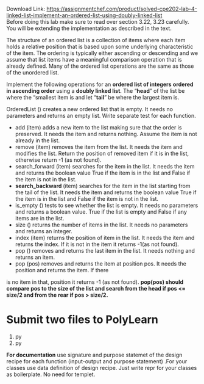 Download Link: https://assignmentchef.com/product/solved-cpe202-lab-4-linked-list-implement-an-ordered-list-using-doubly-linked-list
<br>
Before doing this lab make sure to read over section 3.22, 3.23 carefully. You will be extending the implementation as described in the text.

The structure of an ordered list is a collection of items where each item holds a relative position that is based upon some underlying characteristic of the item. The ordering is typically either ascending or descending and we assume that list items have a meaningful comparison operation that is already defined. Many of the ordered list operations are the same as those of the unordered list.

Implement the following operations for an <strong>ordered list of integers</strong> <strong>ordered in ascending order</strong> using a <strong>doubly linked list</strong>.  The “<strong>head</strong>” of the list be where the “smallest item is and let “<strong>tail</strong>” be where the largest item is.

OrderedList () creates a new ordered list that is empty. It needs no parameters and returns an empty list. Write separate test for each function.

<ul>

 <li>add (item) adds a new item to the list making sure that the order is preserved. It needs the item and returns nothing. Assume the item is not already in the list.</li>

 <li>remove (item) removes the item from the list. It needs the item and modifies the list. Return the position of removed item if it is in the list, otherwise return -1 (as not found).</li>

 <li>search_forward (item) searches for the item in the list. It needs the item and returns the boolean value True if the item is in the list and False if the item is not in the list.</li>

 <li><strong>search_backward </strong>(item) searches for the item in the list starting from the tail of the list. It needs the item and returns the boolean value True if the item is in the list and False if the item is not in the list.</li>

 <li>is_empty () tests to see whether the list is empty. It needs no parameters and returns a boolean value. True if the list is empty and False if any items are in the list.</li>

 <li>size () returns the number of items in the list. It needs no parameters and returns an integer.</li>

 <li>index (item) returns the position of item in the list. It needs the item and returns the index. If it is not in the item it returns -1(as not found).</li>

 <li>pop () removes and returns the last item in the list. It needs nothing and returns an item.</li>

 <li>pop (pos) removes and returns the item at position pos. It needs the position and returns the item. If there</li>

</ul>

is no item in that, position it returns -1 (as not found). <strong>pop(pos) should compare pos to the size of the list and search from the head if pos &lt;= size/2 and from the rear if pos &gt; size/2.</strong>

<h1>Submit two files to PolyLearn</h1>

<ol>

 <li>py</li>

 <li>py</li>

</ol>




<strong>For documentation</strong> use signature and purpose statemet of the design recipe for each function (input-output and purpose statement) .For your classes use data definition of design recipe. Just write repr for your classes as boilerplate. No need for templet.


